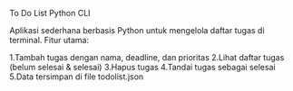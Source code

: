 To Do List Python CLI

Aplikasi sederhana berbasis Python untuk mengelola daftar tugas di terminal.
Fitur utama:

1.Tambah tugas dengan nama, deadline, dan prioritas
2.Lihat daftar tugas (belum selesai & selesai)
3.Hapus tugas
4.Tandai tugas sebagai selesai
5.Data tersimpan di file todolist.json

